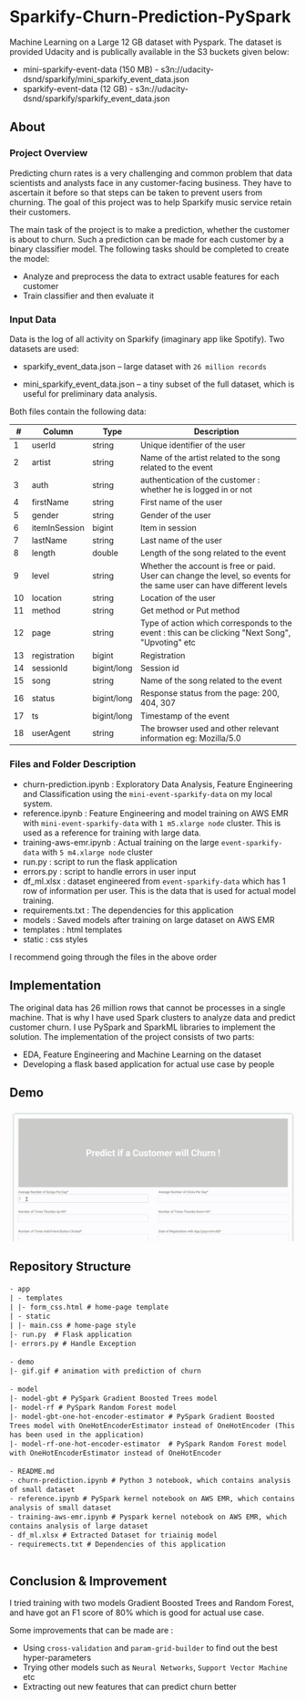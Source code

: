# Sparkify-Churn-Prediction-PySpark

Machine Learning on a Large 12 GB dataset with Pyspark. The dataset is provided Udacity and is publically available in the S3 buckets given below:

* mini-sparkify-event-data (150 MB) - s3n://udacity-dsnd/sparkify/mini_sparkify_event_data.json
* sparkify-event-data (12 GB) - s3n://udacity-dsnd/sparkify/sparkify_event_data.json

## About

### Project Overview

Predicting churn rates is a very challenging and common problem that data scientists and analysts
face in any customer-facing business. They have to ascertain it before so that steps can be taken to prevent users from churning. The goal of this project was to help Sparkify music 
service retain their customers.

The main task of the project is to make a prediction, whether the customer is about to churn. Such a prediction can be made for each customer by a binary classifier model. The following tasks should be completed 
to create the model: 
* Analyze and preprocess the data to extract usable features for each customer 
* Train classifier and then evaluate it

### Input Data

Data is the log of all activity on Sparkify (imaginary app like Spotify). Two datasets are used:

* sparkify_event_data.json – large dataset with `26 million records`

* mini_sparkify_event_data.json – a tiny subset of the full dataset, which is useful for preliminary data analysis. 

Both files contain the following data:

|#| Column | Type | Description |
| --- | --- | --- | --- |
| 1 | userId | string | Unique identifier of the user|
| 2 | artist | string | Name of the artist related to the song related to the event |
| 3 | auth | string | authentication of the customer : whether he is logged in or not |
| 4 | firstName | string | First name of the user |
| 5 | gender | string | Gender of the user |
| 6 | itemInSession | bigint | Item in session |
| 7 | lastName | string | Last name of the user |
| 8 | length | double | Length of the song related to the event |
| 9 | level | string | Whether the account is free or paid. User can change the level, so events for the same user can have different levels |
| 10 | location | string | Location of the user |
| 11 | method | string | Get method or Put method |
| 12 | page | string | Type of action which corresponds to the event : this can be clicking "Next Song", "Upvoting" etc |
| 13 | registration | bigint | Registration |
| 14 | sessionId | bigint/long| Session id|
| 15 | song | string | Name of the song related to the event |
| 16 | status | bigint/long | Response status from the page: 200, 404, 307 |
| 17 | ts | bigint/long | Timestamp of the event |
| 18 | userAgent | string | The browser used and other relevant information eg: Mozilla/5.0 |

### Files and Folder Description

* churn-prediction.ipynb : Exploratory Data Analysis, Feature Engineering and Classification using the `mini-event-sparkify-data` on my local system.
* reference.ipynb : Feature Engineering and model training on AWS EMR with `mini-event-sparkify-data` with `1 m5.xlarge node` cluster. This is used as a reference for training with large data.
* training-aws-emr.ipynb : Actual training on the large `event-sparkify-data` with `5 m4.xlarge node` cluster
* run.py : script to run the flask application
* errors.py : script to handle errors in user input
* df_ml.xlsx : dataset engineered from `event-sparkify-data` which has 1 row of information per user. This is the data that is used for actual model training.
* requirements.txt : The dependencies for this application
* models : Saved models after training on large dataset on AWS EMR
* templates : html templates
* static : css styles

I recommend going through the files in the above order

## Implementation

The original data has 26 million rows that cannot be processes in a single machine. That is why I have used Spark clusters to analyze data and predict customer churn. I use PySpark and SparkML libraries to implement the solution. The implementation of the project consists of two parts:

* EDA, Feature Engineering and Machine Learning on the dataset
* Developing a flask based application for actual use case by people

## Demo

![](demo/gif.gif)

## Repository Structure

```
- app
| - templates
| |- form_css.html # home-page template
| - static 
| |- main.css # home-page style
|- run.py  # Flask application
|- errors.py # Handle Exception

- demo
|- gif.gif # animation with prediction of churn

- model
|- model-gbt # PySpark Gradient Boosted Trees model
|- model-rf # PySpark Random Forest model
|- model-gbt-one-hot-encoder-estimator # PySpark Gradient Boosted Trees model with OneHotEncoderEstimator instead of OneHotEncoder (This has been used in the application)
|- model-rf-one-hot-encoder-estimator  # PySpark Random Forest model with OneHotEncoderEstimator instead of OneHotEncoder

- README.md
- churn-prediction.ipynb # Python 3 notebook, which contains analysis of small dataset
- reference.ipynb # PySpark kernel notebook on AWS EMR, which contains analysis of small dataset
- training-aws-emr.ipynb # Pyspark kernel notebook on AWS EMR, which contains analysis of large dataset
- df_ml.xlsx # Extracted Dataset for triainig model
- requiremects.txt # Dependencies of this application


```

## Conclusion & Improvement

I tried training with two models Gradient Boosted Trees and Random Forest, and have got an F1 score of 80% which is good for actual use case. 


Some improvements that can be made are :

* Using `cross-validation` and `param-grid-builder` to find out the best hyper-parameters 
* Trying other models such as `Neural Networks`, `Support Vector Machine` etc
* Extracting out new features that can predict churn better
